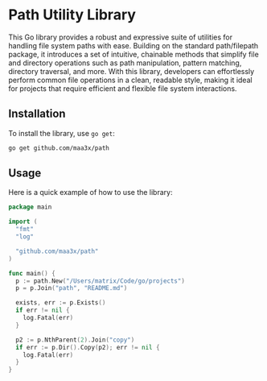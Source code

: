 # Path Utility Library

This Go library provides a robust and expressive suite of utilities for handling file system paths with ease. Building on the standard path/filepath package, it introduces a set of intuitive, chainable methods that simplify file and directory operations such as path manipulation, pattern matching, directory traversal, and more. With this library, developers can effortlessly perform common file operations in a clean, readable style, making it ideal for projects that require efficient and flexible file system interactions.

## Installation

To install the library, use `go get`:

```sh
go get github.com/maa3x/path
```

## Usage

Here is a quick example of how to use the library:

```go
package main

import (
  "fmt"
  "log"

  "github.com/maa3x/path"
)

func main() {
  p := path.New("/Users/matrix/Code/go/projects")
  p = p.Join("path", "README.md")

  exists, err := p.Exists()
  if err != nil {
    log.Fatal(err)
  }

  p2 := p.NthParent(2).Join("copy")
  if err := p.Dir().Copy(p2); err != nil {
    log.Fatal(err)
  }
}
```
